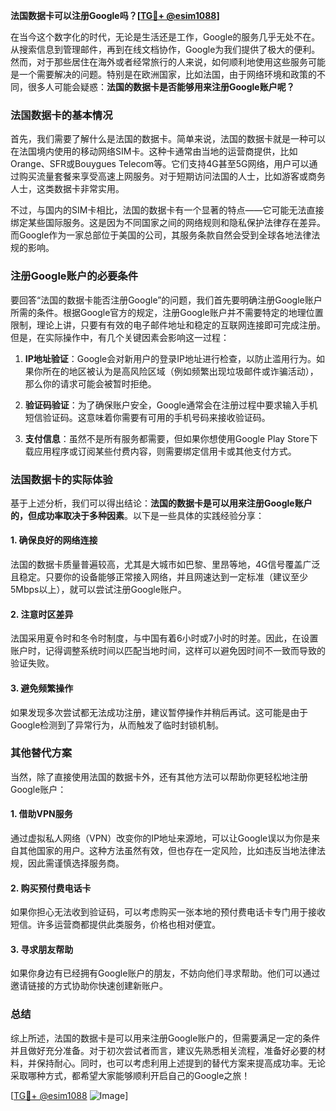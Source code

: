 **法国数据卡可以注册Google吗？[[TG💪+ @esim1088](https://t.me/s/esim1088)]**

在当今这个数字化的时代，无论是生活还是工作，Google的服务几乎无处不在。从搜索信息到管理邮件，再到在线文档协作，Google为我们提供了极大的便利。然而，对于那些居住在海外或者经常旅行的人来说，如何顺利地使用这些服务可能是一个需要解决的问题。特别是在欧洲国家，比如法国，由于网络环境和政策的不同，很多人可能会疑惑：**法国的数据卡是否能够用来注册Google账户呢？**

### 法国数据卡的基本情况

首先，我们需要了解什么是法国的数据卡。简单来说，法国的数据卡就是一种可以在法国境内使用的移动网络SIM卡。这种卡通常由当地的运营商提供，比如Orange、SFR或Bouygues Telecom等。它们支持4G甚至5G网络，用户可以通过购买流量套餐来享受高速上网服务。对于短期访问法国的人士，比如游客或商务人士，这类数据卡非常实用。

不过，与国内的SIM卡相比，法国的数据卡有一个显著的特点——它可能无法直接绑定某些国际服务。这是因为不同国家之间的网络规则和隐私保护法律存在差异。而Google作为一家总部位于美国的公司，其服务条款自然会受到全球各地法律法规的影响。

### 注册Google账户的必要条件

要回答“法国的数据卡能否注册Google”的问题，我们首先要明确注册Google账户所需的条件。根据Google官方的规定，注册Google账户并不需要特定的地理位置限制，理论上讲，只要有有效的电子邮件地址和稳定的互联网连接即可完成注册。但是，在实际操作中，有几个关键因素会影响这一过程：

1. **IP地址验证**：Google会对新用户的登录IP地址进行检查，以防止滥用行为。如果你所在的地区被认为是高风险区域（例如频繁出现垃圾邮件或诈骗活动），那么你的请求可能会被暂时拒绝。
   
2. **验证码验证**：为了确保账户安全，Google通常会在注册过程中要求输入手机短信验证码。这意味着你需要有可用的手机号码来接收验证码。

3. **支付信息**：虽然不是所有服务都需要，但如果你想使用Google Play Store下载应用程序或订阅某些付费内容，则需要绑定信用卡或其他支付方式。

### 法国数据卡的实际体验

基于上述分析，我们可以得出结论：**法国的数据卡是可以用来注册Google账户的，但成功率取决于多种因素**。以下是一些具体的实践经验分享：

#### 1. 确保良好的网络连接
法国的数据卡质量普遍较高，尤其是大城市如巴黎、里昂等地，4G信号覆盖广泛且稳定。只要你的设备能够正常接入网络，并且网速达到一定标准（建议至少5Mbps以上），就可以尝试注册Google账户。

#### 2. 注意时区差异
法国采用夏令时和冬令时制度，与中国有着6小时或7小时的时差。因此，在设置账户时，记得调整系统时间以匹配当地时间，这样可以避免因时间不一致而导致的验证失败。

#### 3. 避免频繁操作
如果发现多次尝试都无法成功注册，建议暂停操作并稍后再试。这可能是由于Google检测到了异常行为，从而触发了临时封锁机制。

### 其他替代方案

当然，除了直接使用法国的数据卡外，还有其他方法可以帮助你更轻松地注册Google账户：

#### 1. 借助VPN服务
通过虚拟私人网络（VPN）改变你的IP地址来源地，可以让Google误以为你是来自其他国家的用户。这种方法虽然有效，但也存在一定风险，比如违反当地法律法规，因此需谨慎选择服务商。

#### 2. 购买预付费电话卡
如果你担心无法收到验证码，可以考虑购买一张本地的预付费电话卡专门用于接收短信。许多运营商都提供此类服务，价格也相对便宜。

#### 3. 寻求朋友帮助
如果你身边有已经拥有Google账户的朋友，不妨向他们寻求帮助。他们可以通过邀请链接的方式协助你快速创建新账户。

### 总结

综上所述，法国的数据卡是可以用来注册Google账户的，但需要满足一定的条件并且做好充分准备。对于初次尝试者而言，建议先熟悉相关流程，准备好必要的材料，并保持耐心。同时，也可以考虑利用上述提到的替代方案来提高成功率。无论采取哪种方式，都希望大家能够顺利开启自己的Google之旅！

[[TG💪+ @esim1088](https://t.me/s/esim1088) ![Image](https://i.postimg.cc/4NQfJmqS/Snipaste-2025-05-13-00-14-12.png)]